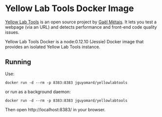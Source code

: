 # Yellow Lab Tools Docker Image

[Yellow Lab Tools](https://github.com/gmetais/YellowLabTools) is an open source project by [Gaël Métais](http://www.gaelmetais.com/). 
It lets you test a webpage (via an URL) and detects performance and front-end code quality issues.

Yellow Lab Tools Docker is a node:0.12.10 (Jessie) Docker image that provides an isolated Yellow Lab Tools instance.


## Running

Use:
```
docker run -d --rm -p 8383:8383 jguyomard/yellowlabtools
```

or run as a background daemon:

```
docker run -d --rm -p 8383:8383 jguyomard/yellowlabtools
```

Then open http://localhost:8383/ in your browser.
